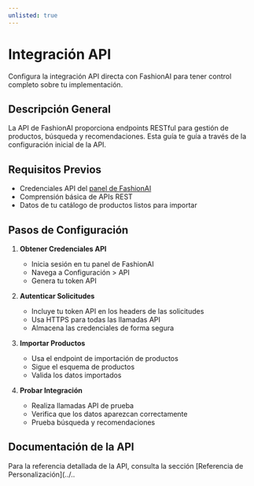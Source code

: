 ```yaml
---
unlisted: true
---
```


# Integración API

Configura la integración API directa con FashionAI para tener control completo sobre tu implementación.

## Descripción General

La API de FashionAI proporciona endpoints RESTful para gestión de productos, búsqueda y recomendaciones. Esta guía te guía a través de la configuración inicial de la API.

## Requisitos Previos

- Credenciales API del [panel de FashionAI](https://app.generativecrm.com)
- Comprensión básica de APIs REST
- Datos de tu catálogo de productos listos para importar

## Pasos de Configuración

1. **Obtener Credenciales API**
   - Inicia sesión en tu panel de FashionAI
   - Navega a Configuración > API
   - Genera tu token API

2. **Autenticar Solicitudes**
   - Incluye tu token API en los headers de las solicitudes
   - Usa HTTPS para todas las llamadas API
   - Almacena las credenciales de forma segura

3. **Importar Productos**
   - Usa el endpoint de importación de productos
   - Sigue el esquema de productos
   - Valida los datos importados

4. **Probar Integración**
   - Realiza llamadas API de prueba
   - Verifica que los datos aparezcan correctamente
   - Prueba búsqueda y recomendaciones

## Documentación de la API

Para la referencia detallada de la API, consulta la sección [Referencia de Personalización](../..